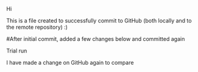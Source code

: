 Hi

This is a file created to successfully commit to GitHub (both locally and to 
the remote repository)    :)


#After initial commit, added a few changes below and committed again

Trial run 


I have made a change on GitHub again to compare
